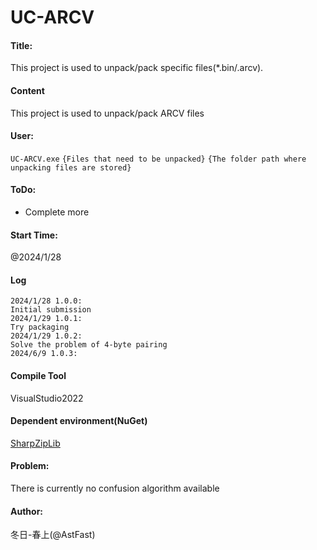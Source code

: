 # UC-ARCV

#### Title:

This project is used to unpack/pack specific files(*.bin/.arcv).

#### Content

This project is used to unpack/pack ARCV files

#### User:

`UC-ARCV.exe`  `{Files that need to be unpacked}`  `{The folder path where unpacking files are stored}`

#### ToDo:

- Complete more

#### Start Time:

@2024/1/28

#### Log

```
2024/1/28 1.0.0:
Initial submission
2024/1/29 1.0.1:
Try packaging
2024/1/29 1.0.2:
Solve the problem of 4-byte pairing
2024/6/9 1.0.3:

```

#### Compile Tool

VisualStudio2022

#### Dependent environment(**NuGet**)

[SharpZipLib](https://github.com/icsharpcode/SharpZipLib)

#### Problem:

There is currently no confusion algorithm available

#### Author:

冬日-春上(@AstFast)
